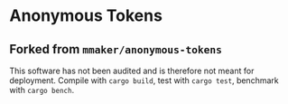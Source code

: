 # Anonymous Tokens

## Forked from `mmaker/anonymous-tokens`

This software has not been audited and is therefore not meant for deployment.
Compile with `cargo build`, test with `cargo test`, benchmark with `cargo bench`.
